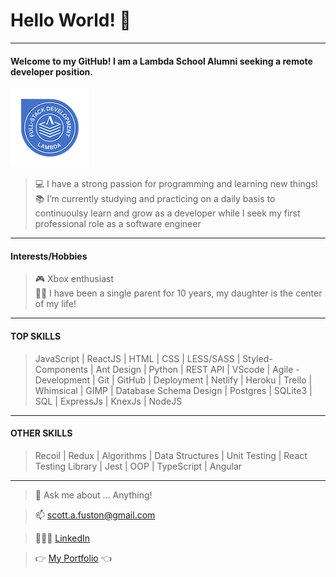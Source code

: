 # Hello World! 👋
---
  #### Welcome to my GitHub! I am a Lambda School Alumni seeking a remote developer position.
  ![alt text](https://github.com/fuston05/fuston05/blob/master/full-stack-web-development-technical-interviewing_126.png "Lambda School Endorsement Badge")
  > 💻 I have a strong passion for programming and learning new things!<br>
   📚 I’m currently studying and practicing on a daily basis to continuoulsy learn and grow as a developer while I seek my first professional role as a software engineer
---
#### Interests/Hobbies
  >  🎮 Xbox enthusiast<br>
    👱‍♀️ I have been a single parent for 10 years, my daughter is the center of my life!
---
#### TOP SKILLS
> JavaScript | ReactJS | HTML | CSS | LESS/SASS | Styled-Components | Ant Design | Python | REST API | VScode | Agile - Development | Git | GitHub | Deployment | Netlify | Heroku | Trello | Whimsical | GIMP | Database Schema Design | Postgres | SQLite3 | SQL | ExpressJs | KnexJs | NodeJS
---
#### OTHER SKILLS
> Recoil | Redux | Algorithms | Data Structures | Unit Testing | React Testing Library | Jest | OOP | TypeScript | Angular
---
> 💬 Ask me about ... Anything!

> 📫 [scott.a.fuston@gmail.com](scott.a.fuston@gmail.com)
    
> 🙋🏽‍♂️ [LinkedIn](https://www.linkedin.com/in/scott-fuston/)

> 👉 [My Portfolio](https://scottfuston.com/) 👈
